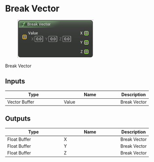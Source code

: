 # Break Vector

<div align="left" data-full-width="false">

<figure><img src="Break_Vector.png" alt=""><figcaption></figcaption></figure>

</div>

Break Vector

## Inputs

<table>
<thead><tr><th width="170">Type</th><th width="170">Name</th><th>Description</th></tr></thead>
<tbody>
<tr><td>Vector Buffer</td><td>Value</td><td>Break Vector</td></tr>
</tbody>
</table>

## Outputs

<table>
<thead><tr><th width="170">Type</th><th width="170">Name</th><th>Description</th></tr></thead>
<tbody>
<tr><td>Float Buffer</td><td>X</td><td>Break Vector</td></tr>
<tr><td>Float Buffer</td><td>Y</td><td>Break Vector</td></tr>
<tr><td>Float Buffer</td><td>Z</td><td>Break Vector</td></tr>
</tbody>
</table>